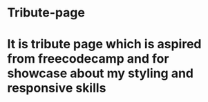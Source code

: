 # Tribute-page
# It is tribute page which is aspired from freecodecamp and for showcase about my styling and responsive skills
